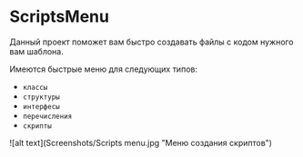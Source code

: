 # ScriptsMenu
Данный проект поможет вам быстро создавать файлы с кодом нужного вам шаблона.

Имеются быстрые меню для следующих типов:
- `классы`
- `структуры`
- `интерфесы`
- `перечисления`
- `скрипты`

![alt text](Screenshots/Scripts menu.jpg "Меню создания скриптов")
